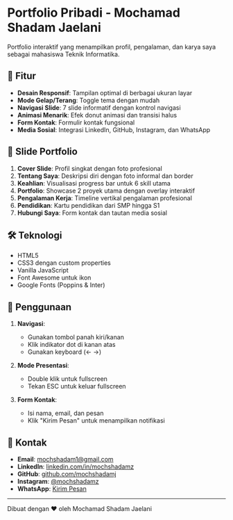 # Portfolio Pribadi - Mochamad Shadam Jaelani

Portfolio interaktif yang menampilkan profil, pengalaman, dan karya saya sebagai mahasiswa Teknik Informatika.

## 🚀 Fitur

- **Desain Responsif**: Tampilan optimal di berbagai ukuran layar
- **Mode Gelap/Terang**: Toggle tema dengan mudah
- **Navigasi Slide**: 7 slide informatif dengan kontrol navigasi
- **Animasi Menarik**: Efek donut animasi dan transisi halus
- **Form Kontak**: Formulir kontak fungsional
- **Media Sosial**: Integrasi LinkedIn, GitHub, Instagram, dan WhatsApp

## 📱 Slide Portfolio

1. **Cover Slide**: Profil singkat dengan foto profesional
2. **Tentang Saya**: Deskripsi diri dengan foto informal dan border
3. **Keahlian**: Visualisasi progress bar untuk 6 skill utama
4. **Portfolio**: Showcase 2 proyek utama dengan overlay interaktif
5. **Pengalaman Kerja**: Timeline vertikal pengalaman profesional
6. **Pendidikan**: Kartu pendidikan dari SMP hingga S1
7. **Hubungi Saya**: Form kontak dan tautan media sosial

## 🛠 Teknologi

- HTML5
- CSS3 dengan custom properties
- Vanilla JavaScript
- Font Awesome untuk ikon
- Google Fonts (Poppins & Inter)

## 🚀 Penggunaan

1. **Navigasi**:
   - Gunakan tombol panah kiri/kanan
   - Klik indikator dot di kanan atas
   - Gunakan keyboard (← →)

2. **Mode Presentasi**:
   - Double klik untuk fullscreen
   - Tekan ESC untuk keluar fullscreen

3. **Form Kontak**:
   - Isi nama, email, dan pesan
   - Klik "Kirim Pesan" untuk menampilkan notifikasi

## 👤 Kontak

- **Email**: [mochshadam1@gmail.com](mailto:mochshadam1@gmail.com)
- **LinkedIn**: [linkedin.com/in/mochshadamz](https://www.linkedin.com/in/mochshadamz/)
- **GitHub**: [github.com/mochshadamj](https://github.com/mochshadamj)
- **Instagram**: [@mochshadamz](https://instagram.com/mochshadamz)
- **WhatsApp**: [Kirim Pesan](https://wa.me/6285798800359)

---

Dibuat dengan ❤️ oleh Mochamad Shadam Jaelani
